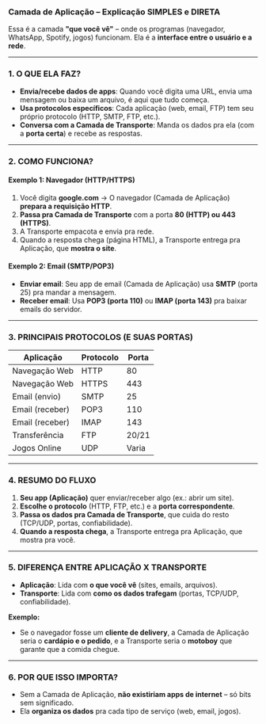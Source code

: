 ### **Camada de Aplicação – Explicação SIMPLES e DIRETA**  
Essa é a camada **"que você vê"** – onde os programas (navegador, WhatsApp, Spotify, jogos) funcionam. Ela é a **interface entre o usuário e a rede**.  

---

### **1. O QUE ELA FAZ?**  
- **Envia/recebe dados de apps**: Quando você digita uma URL, envia uma mensagem ou baixa um arquivo, é aqui que tudo começa.  
- **Usa protocolos específicos**: Cada aplicação (web, email, FTP) tem seu próprio protocolo (HTTP, SMTP, FTP, etc.).  
- **Conversa com a Camada de Transporte**: Manda os dados pra ela (com a **porta certa**) e recebe as respostas.  

---

### **2. COMO FUNCIONA?**  
#### **Exemplo 1: Navegador (HTTP/HTTPS)**  
1. Você digita **google.com** → O navegador (Camada de Aplicação) **prepara a requisição HTTP**.  
2. **Passa pra Camada de Transporte** com a porta **80 (HTTP) ou 443 (HTTPS)**.  
3. A Transporte empacota e envia pra rede.  
4. Quando a resposta chega (página HTML), a Transporte entrega pra Aplicação, que **mostra o site**.  

#### **Exemplo 2: Email (SMTP/POP3)**  
- **Enviar email**: Seu app de email (Camada de Aplicação) usa **SMTP** (porta 25) pra mandar a mensagem.  
- **Receber email**: Usa **POP3 (porta 110)** ou **IMAP (porta 143)** pra baixar emails do servidor.  

---

### **3. PRINCIPAIS PROTOCOLOS (E SUAS PORTAS)**  
| Aplicação      | Protocolo | Porta  |  
|----------------|-----------|--------|  
| Navegação Web  | HTTP      | 80     |  
| Navegação Web  | HTTPS     | 443    |  
| Email (envio)  | SMTP      | 25     |  
| Email (receber)| POP3      | 110    |  
| Email (receber)| IMAP      | 143    |  
| Transferência  | FTP       | 20/21  |  
| Jogos Online   | UDP       | Varia  |  

---

### **4. RESUMO DO FLUXO**  
1. **Seu app (Aplicação)** quer enviar/receber algo (ex.: abrir um site).  
2. **Escolhe o protocolo** (HTTP, FTP, etc.) e a **porta correspondente**.  
3. **Passa os dados pra Camada de Transporte**, que cuida do resto (TCP/UDP, portas, confiabilidade).  
4. **Quando a resposta chega**, a Transporte entrega pra Aplicação, que mostra pra você.  

---

### **5. DIFERENÇA ENTRE APLICAÇÃO X TRANSPORTE**  
- **Aplicação**: Lida com **o que você vê** (sites, emails, arquivos).  
- **Transporte**: Lida com **como os dados trafegam** (portas, TCP/UDP, confiabilidade).  

**Exemplo:**  
- Se o navegador fosse um **cliente de delivery**, a Camada de Aplicação seria o **cardápio e o pedido**, e a Transporte seria o **motoboy** que garante que a comida chegue.  

---

### **6. POR QUE ISSO IMPORTA?**  
- Sem a Camada de Aplicação, **não existiriam apps de internet** – só bits sem significado.  
- Ela **organiza os dados** pra cada tipo de serviço (web, email, jogos).  

